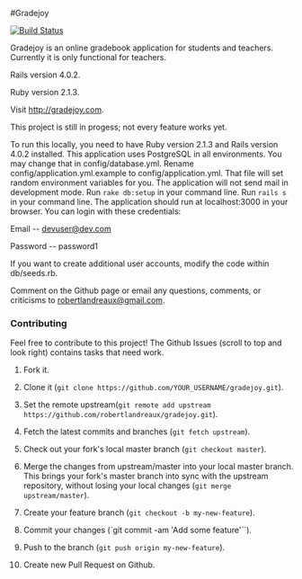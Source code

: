 #Gradejoy

[![Build Status](https://travis-ci.org/robertlandreaux/Gradejoy.png)](https://travis-ci.org/robertlandreaux/Gradejoy)

Gradejoy is an online gradebook application for students and teachers. Currently it is only functional for teachers.

Rails version 4.0.2.

Ruby version 2.1.3.

Visit http://gradejoy.com.

This project is still in progess; not every feature works yet.

To run this locally, you need to have Ruby version 2.1.3 and Rails version 4.0.2 installed.
This application uses PostgreSQL in all environments. You may change that in config/database.yml.
Rename config/application.yml.example to config/application.yml. That file will set random environment variables for you.
The application will not send mail in development mode. Run `rake db:setup` in your command line. Run `rails s` in your command line. The application should run at localhost:3000
in your browser. You can login with these credentials:

Email -- devuser@dev.com

Password -- password1

If you want to create additional user accounts, modify the code within db/seeds.rb.

Comment on the Github page or email any questions, comments, or criticisms to robertlandreaux@gmail.com.

### Contributing

Feel free to contribute to this project! The Github Issues (scroll to top and look right) contains tasks that need work.

1. Fork it.

2. Clone it (`git clone https://github.com/YOUR_USERNAME/gradejoy.git`).

3. Set the remote upstream(`git remote add upstream https://github.com/robertlandreaux/gradejoy.git`).

4. Fetch the latest commits and branches (`git fetch upstream`).

5. Check out your fork's local master branch (`git checkout master`).

6. Merge the changes from upstream/master into your local master branch. This brings your fork's master branch into sync with the upstream repository, without losing your local changes (`git merge upstream/master`).

7. Create your feature branch (`git checkout -b my-new-feature`).

8. Commit your changes (`git commit -am 'Add some feature'``).

9. Push to the branch (`git push origin my-new-feature`).

10. Create new Pull Request on Github.
